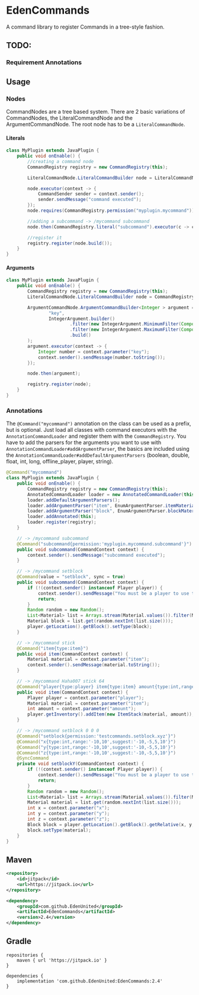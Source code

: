 # EdenCommands
A command library to register Commands in a tree-style fashion.

## TODO:
### Requirement Annotations


## Usage

### Nodes
CommandNodes are a tree based system.
There are 2 basic variations of CommandNodes, the LiteralCommandNode and the ArgumentCommandNode.
The root node has to be a `LiteralCommandNode`.

#### Literals

```java
class MyPlugin extends JavaPlugin {
    public void onEnable() {
        //creating a command node
        CommandRegistry registry = new CommandRegistry(this);

        LiteralCommandNode.LiteralCommandBuilder node = LiteralCommandNode.builder("mycommand");

        node.executor(context -> {
            CommandSender sender = context.sender();
            sender.sendMessage("command executed");
        });
        node.requires(CommandRegistry.permission("myplugin.mycommand"));

        //adding a subcommand -> /mycommand subcommand
        node.then(CommandRegistry.literal("subcommand").executor(c -> c.sender().sendMessage("subcommand executed")));

        //register it
        registry.register(node.build());
    }
}
```

#### Arguments

```java
class MyPlugin extends JavaPlugin {
    public void onEnable() {
        CommandRegistry registry = new CommandRegistry(this);
        LiteralCommandNode.LiteralCommandBuilder node = CommandRegistry.literal("mycommand");

        ArgumentCommandNode.ArgumentCommandBuilder<Integer > argument = CommandRegistry.argument(
                "key",
                IntegerArgument.builder()
                        .filter(new IntegerArgument.MinimumFilter(Component.text("The argument must be positive!"), 0))
                        .filter(new IntegerArgument.MaximumFilter(Component.text("The argument is caped at 10!"), 0))
                        .build()
        );
        argument.executor(context -> {
            Integer number = context.parameter("key");
            context.sender().sendMessage(number.toString());
        });

        node.then(argument);

        registry.register(node);
    }
}
```

### Annotations


The `@Command("mycommand")` annotation on the class can be used as a prefix, but is optional.
Just load all classes with command executors with the `AnnotationCommandLoader` and register them with the `CommandRegistry`.
You have to add the parsers for the arguments you want to use with `AnnotationCommandLoader#addArgumentParser`,
the basics are included using the `AnnotationCommandLoader#addDefaultArgumentParsers` (boolean, double, float, int, long, offline_player, player, string).

```java
@Command("mycommand")
class MyPlugin extends JavaPlugin {
    public void onEnable() {
        CommandRegistry registry = new CommandRegistry(this);
        AnnotatedCommandLoader loader = new AnnotatedCommandLoader(this);
        loader.addDefaultArgumentParsers();
        loader.addArgumentParser("item", EnumArgumentParser.itemMaterialParser());
        loader.addArgumentParser("block", EnumArgumentParser.blockMaterialParser());
        loader.addAnnotated(this);
        loader.register(registry);
    }

    // -> /mycommand subcommand
    @Command("subcommand{permission:'myplugin.mycommand.subcommand'}")
    public void subcommand(CommandContext context) {
        context.sender().sendMessage("subcommand executed");
    }

    // -> /mycommand setblock
    @Command(value = "setblock", sync = true)
    public void subcommand(CommandContext context) {
        if (!(context.sender() instanceof Player player)) {
            context.sender().sendMessage("You must be a player to use this command.");
            return;
        }
        Random random = new Random();
        List<Material> list = Arrays.stream(Material.values()).filter(Material::isBlock).toList();
        Material block = list.get(random.nextInt(list.size()));
        player.getLocation().getBlock().setType(block);
    }

    // -> /mycommand stick
    @Command("item{type:item}")
    public void item(CommandContext context) {
        Material material = context.parameter("item");
        context.sender().sendMessage(material.toString());
    }

    // -> /mycommand Haha007 stick 64
    @Command("player{type:player} item{type:item} amount{type:int,range:'1,64',suggest:'1,8,16,32,64'}")
    public void item(CommandContext context) {
        Player player = context.parameter("player");
        Material material = context.parameter("item");
        int amount = context.parameter("amount");
        player.getInventory().addItem(new ItemStack(material, amount));
    }

    // -> /mycommand setblock 0 0 0
    @Command("setblock{permission:'testcommands.setblock.xyz'}")
    @Command("x{type:int,range:'-10,10',suggest:'-10,-5,5,10'}")
    @Command("y{type:int,range:'-10,10',suggest:'-10,-5,5,10'}")
    @Command("z{type:int,range:'-10,10',suggest:'-10,-5,5,10'}")
    @SyncCommand
    private void setblockY(CommandContext context) {
        if (!(context.sender() instanceof Player player)) {
            context.sender().sendMessage("You must be a player to use this command.");
            return;
        }
        Random random = new Random();
        List<Material> list = Arrays.stream(Material.values()).filter(Material::isBlock).toList();
        Material material = list.get(random.nextInt(list.size()));
        int x = context.parameter("x");
        int y = context.parameter("y");
        int z = context.parameter("z");
        Block block = player.getLocation().getBlock().getRelative(x, y, z);
        block.setType(material);
    }
}
```

## Maven
```xml
<repository>
    <id>jitpack</id>
    <url>https://jitpack.io</url>
</repository>
```
```xml
<dependency>
    <groupId>com.github.EdenUnited</groupId>
    <artifactId>EdenCommands</artifactId>
    <version>2.4</version>
</dependency>
```

## Gradle
```
repositories {
    maven { url 'https://jitpack.io' }
}
```
```
dependencies {
    implementation 'com.github.EdenUnited:EdenCommands:2.4'
}
```